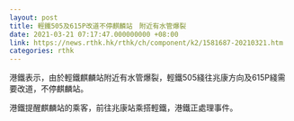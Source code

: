 ```yaml
---
layout: post
title: 輕鐵505及615P改道不停麒麟站　附近有水管爆裂
date: 2021-03-21 07:17:47.000000000 +08:00
link: https://news.rthk.hk/rthk/ch/component/k2/1581687-20210321.htm
categories: rthk
---
```


港鐵表示，由於輕鐵麒麟站附近有水管爆裂，輕鐵505綫往兆康方向及615P綫需要改道，不停麒麟站。

港鐵提醒麒麟站的乘客，前往兆康站乘搭輕鐵，港鐵正處理事件。
